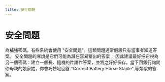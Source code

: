 ```yaml
---
title: 安全問題
---
```

# 安全問題

為補強密碼，有些系統會使用 "安全問題"。這類問題通常假設只有當事者知道答案。 安全問題的麻煩是它們可能為潛在容易猜出的答案 ，因此建議最好把它視為另一個密碼：建立一個長、隨機的片語作答案，並將之好好保存。當下回銀行詢問你母親的娘家姓，你會巧妙地回答  "Correct Battery Horse Staple" 等類似的答案。